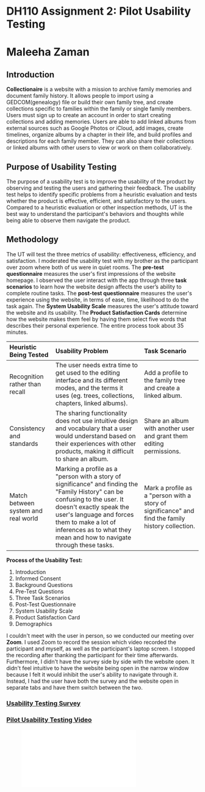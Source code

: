 # DH110 Assignment 2: Pilot Usability Testing
# Maleeha Zaman

## Introduction

**Collectionaire** is a website with a mission to archive family memories and document family history. It allows people to import using a GEDCOM(genealogy) file or build their own family tree, and create collections specific to families within the family or single family members. Users must sign up to create an account in order to start creating collections and adding memories. Users are able to add linked albums from external sources such as Google Photos or iCloud, add images, create timelines, organize albums by a chapter in their life, and build profiles and descriptions for each family member. They can also share their collections or linked albums with other users to view or work on them collaboratively.  

## Purpose of Usability Testing
The purpose of a usability test is to improve the usability of the product by observing and testing the users and gathering their feedback. The usability test helps to identify specific problems from a heuristic evaluation and tests whether the product is effective, efficient, and satisfactory to the users. Compared to a heuristic evaluation or other inspection methods, UT is the best way to understand the participant's behaviors and thoughts while being able to observe them navigate the product. 

## Methodology

The UT will test the three metrics of usability: effectiveness, efficiency, and satisfaction. I moderated the usability test with my brother as the participant over zoom where both of us were in quiet rooms. The **pre-test questionnaire** measures the user's first impressions of the website homepage. I observed the user interact with the app through three **task scenarios** to learn how the website design affects the user’s ability to complete routine tasks. The **post-test questionnaire** measures the user's experience using the website, in terms of ease, time, likelihood to do the task again. The **System Usability Scale** measures the user's attitude toward the website and its usability. The **Product Satisfaction Cards** determine how the website makes them feel by having them select five words that describes their personal experience. The entire process took about 35 minutes.

Heuristic Being Tested | Usability Problem  | Task Scenario  |
:--- | :--- | :--- |
Recognition rather than recall  | The user needs extra time to get used to the editing interface and its different modes, and the terms it uses (eg. trees, collections, chapters, linked albums).  | Add a profile to the family tree and create a linked album.  |  
Consistency and standards | The sharing functionality does not use intuitive design and vocabulary that a user would understand based on their experiences with other products, making it difficult to share an album.  | Share an album with another user and grant them editing permissions.  |
Match between system and real world  | Marking a profile as a "person with a story of significance" and finding the "Family History" can be confusing to the user. It doesn't exactly speak the user's language and forces them to make a lot of inferences as to what they mean and how to navigate through these tasks. | Mark a profile as a "person with a story of significance" and find the family history collection. |


**Process of the Usability Test:**
1. Introduction
2. Informed Consent
3. Background Questions
4. Pre-Test Questions
5. Three Task Scenarios 
6. Post-Test Questionnaire
7. System Usability Scale 
8. Product Satisfaction Card
9. Demographics

I couldn't meet with the user in person, so we conducted our meeting over **Zoom**. I used Zoom to record the session which video recorded the participant and myself, as well as the participant's laptop screen. I stopped the recording after thanking the participant for their time afterwards. Furthermore, I didn't have the survey side by side with the website open. It didn't feel intuitive to have the website being open in the narrow window because I felt it would inhibit the user's ability to navigate through it. Instead, I had the user have both the survey and the website open in separate tabs and have them switch between the two. 

### [Usability Testing Survey](https://docs.google.com/forms/d/e/1FAIpQLSdGx5VNXPt8TvSU7AYRqlrcwcpPTzsWS_3E9s9ytx8ari5w2w/viewform?usp=sharing)
### [Pilot Usability Testing Video](https://drive.google.com/file/d/18N5rAV_XpNPqvsqT2HEChtTLJ1ZYEx7S/view?usp=share_link)
<!-- blank line -->
<figure class="video_container">
  <iframe src="[https://www.youtube.com/embed/IboyHfL2jno](https://drive.google.com/file/d/18N5rAV_XpNPqvsqT2HEChtTLJ1ZYEx7S/view?usp=share_link)" frameborder="0" allowfullscreen="true"> </iframe>
</figure>
<!-- blank line →>


## Reflection

Overall, the usability testing went smoothly, with few issues. There was a typo on the System Usability Scale section on my google form, where I accidentally included two extra sections that said "Very Likely" and "Somewhat likely", which confused my participant while using the form. I definitely learned its important to check and proofread your materials often when conducting usability tests, making sure they're readable and easy to understand for the user we are testing. 

I tried to be as unbiased during the usability test as much as possible, expressing empathy toward my participant by being patient and answering any questions they had during the tasks. I did find myself to be impatient because sometimes the participant didn't fully read the task and quickly switched back to the website to innaccurately complete the task. I found myself having to reiterate the task to the participant to make sure their goals aligned with the task at hand. Having the split screen between the google form and the website probably would have solved this issue, but when I was analyzing the website myself, I found the narrow window to be a lot more difficult to navigate (as well as some of the options disappearing). I would probably have to write out my tasks a lot better to make them easier to understand for the user, because my participant was confused about some of the wording of the tasks. 

My participant was very outspoken and made sure to discuss their thought process, which I found as overall helpful insights toward my project. There were definitely some major heuristic issues with Collectionaire's collection and family tree editor that made it difficult to navigate for the participant. My participant was also in their early 20s, and I would think someone who is older and less experienced with technology would definitely struggle with this site. Overall, I hope to do more usability tests because I enjoyed observing the thought process of a user as they interact with an interface. I hope to get more comfortable with interviewing and making my participants feel at most ease as possible. I definitely felt a bit nervous my first time and feel like I could've still stressed out my participant a bit, so I hope to improve and build trust with my participants in the future. I also hope to get more used to the process and be more well prepared in terms of my materials, so I can minimize any difficulties and be more flexible when dealing with unexpected challenges.    
